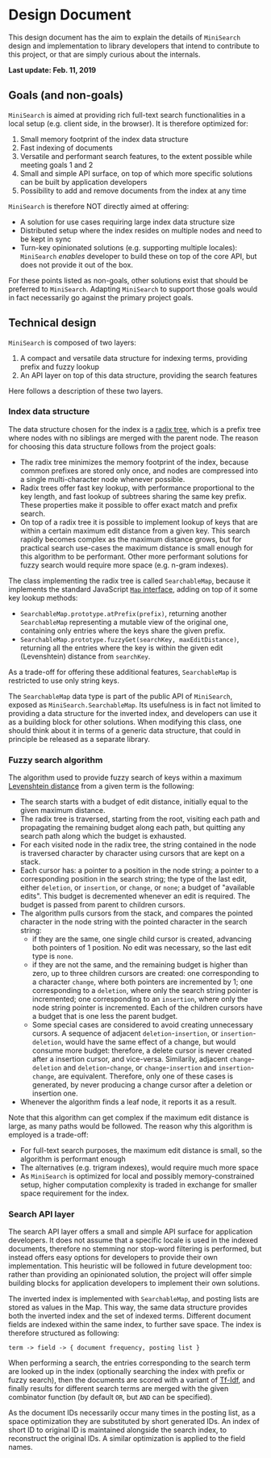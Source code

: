 # Design Document

This design document has the aim to explain the details of `MiniSearch`
design and implementation to library developers that intend to contribute to
this project, or that are simply curious about the internals.

**Last update: Feb. 11, 2019**

## Goals (and non-goals)

`MiniSearch` is aimed at providing rich full-text search functionalities in a
local setup (e.g. client side, in the browser). It is therefore optimized for:

  1. Small memory footprint of the index data structure
  2. Fast indexing of documents
  3. Versatile and performant search features, to the extent possible while
     meeting goals 1 and 2
  4. Small and simple API surface, on top of which more specific solutions can
     be built by application developers
  5. Possibility to add and remove documents from the index at any time

`MiniSearch` is therefore NOT directly aimed at offering:

  - A solution for use cases requiring large index data structure size
  - Distributed setup where the index resides on multiple nodes and need to be
    kept in sync
  - Turn-key opinionated solutions (e.g. supporting multiple locales):
    `MiniSearch` _enables_ developer to build these on top of the core API, but
    does not provide it out of the box.

For these points listed as non-goals, other solutions exist that should be
preferred to `MiniSearch`. Adapting `MiniSearch` to support those goals would in
fact necessarily go against the primary project goals.


## Technical design

`MiniSearch` is composed of two layers:

  1. A compact and versatile data structure for indexing terms, providing
     prefix and fuzzy lookup
  2. An API layer on top of this data structure, providing the search
    features

Here follows a description of these two layers.

### Index data structure

The data structure chosen for the index is a [radix
tree](https://en.wikipedia.org/wiki/Radix_tree), which is a prefix tree where
nodes with no siblings are merged with the parent node. The reason for choosing
this data structure follows from the project goals:

  - The radix tree minimizes the memory footprint of the index, because common
    prefixes are stored only once, and nodes are compressed into a single
    multi-character node whenever possible.
  - Radix trees offer fast key lookup, with performance proportional to the key
    length, and fast lookup of subtrees sharing the same key prefix. These
    properties make it possible to offer exact match and prefix search.
  - On top of a radix tree it is possible to implement lookup of keys that are
    within a certain maximum edit distance from a given key. This search rapidly
    becomes complex as the maximum distance grows, but for practical search
    use-cases the maximum distance is small enough for this algorithm to be
    performant. Other more performant solutions for fuzzy search would require
    more space (e.g. n-gram indexes).

The class implementing the radix tree is called `SearchableMap`, because it
implements the standard JavaScript [`Map`
interface](https://developer.mozilla.org/en-US/docs/Web/JavaScript/Reference/Global_Objects/Map),
adding on top of it some key lookup methods:

  - `SearchableMap.prototype.atPrefix(prefix)`, returning another
    `SearchableMap` representing a mutable view of the original one, containing
    only entries where the keys share the given prefix.
  - `SearchableMap.prototype.fuzzyGet(searchKey, maxEditDistance)`, returning
    all the entries where the key is within the given edit (Levenshtein)
    distance from `searchKey`.

As a trade-off for offering these additional features, `SearchableMap` is
restricted to use only string keys.

The `SearchableMap` data type is part of the public API of `MiniSearch`, exposed
as `MiniSearch.SearchableMap`. Its usefulness is in fact not limited to
providing a data structure for the inverted index, and developers can use it as
a building block for other solutions. When modifying this class, one should
think about it in terms of a generic data structure, that could in principle be
released as a separate library.

### Fuzzy search algorithm

The algorithm used to provide fuzzy search of keys within a maximum [Levenshtein
distance](https://en.wikipedia.org/wiki/Levenshtein_distance) from a given term
is the following:

  - The search starts with a budget of edit distance, initially equal to the
    given maximum distance.
  - The radix tree is traversed, starting from the root, visiting each path and
    propagating the remaining budget along each path, but quitting any search
    path along which the budget is exhausted.
  - For each visited node in the radix tree, the string contained in the node is
    traversed character by character using cursors that are kept on a stack.
  - Each cursor has: a pointer to a position in the node string; a pointer to a
    corresponding position in the search string; the type of the last edit,
    either `deletion`, or `insertion`, or `change`, or `none`; a budget of
    "available edits". This budget is decremented whenever an edit is required.
    The budget is passed from parent to children cursors.
  - The algorithm pulls cursors from the stack, and compares the pointed
    character in the node string with the pointed character in the search
    string:
    * if they are the same, one single child cursor is created, advancing both
      pointers of 1 position. No edit was necessary, so the last edit type is
      `none`.
    * if they are not the same, and the remaining budget is higher than zero, up
      to three children cursors are created: one corresponding to a character
      `change`, where both pointers are incremented by 1; one corresponding to a
      `deletion`, where only the search string pointer is incremented; one
      corresponding to an `insertion`, where only the node string pointer is
      incremented. Each of the children cursors have a budget that is one less
      the parent budget.
    * Some special cases are considered to avoid creating unnecessary cursors. A
      sequence of adjacent `deletion`-`insertion`, or `insertion`-`deletion`,
      would have the same effect of a change, but would consume more budget:
      therefore, a delete cursor is never created after a insertion cursor, and
      vice-versa. Similarily, adjacent `change`-`deletion` and
      `deletion`-`change`, or `change`-`insertion` and `insertion`-`change`, are
      equivalent. Therefore, only one of these cases is generated, by never
      producing a change cursor after a deletion or insertion one.
  - Whenever the algorithm finds a leaf node, it reports it as a result.

Note that this algorithm can get complex if the maximum edit distance is large,
as many paths would be followed. The reason why this algorithm is employed is a
trade-off:

  - For full-text search purposes, the maximum edit distance is small, so the
    algorithm is performant enough
  - The alternatives (e.g. trigram indexes), would require much more space
  - As `MiniSearch` is optimized for local and possibly memory-constrained
    setup, higher computation complexity is traded in exchange for smaller space
    requirement for the index.

### Search API layer

The search API layer offers a small and simple API surface for application
developers. It does not assume that a specific locale is used in the indexed
documents, therefore no stemming nor stop-word filtering is performed, but
instead offers easy options for developers to provide their own implementation.
This heuristic will be followed in future development too: rather than providing
an opinionated solution, the project will offer simple building blocks for
application developers to implement their own solutions.

The inverted index is implemented with `SearchableMap`, and posting lists are
stored as values in the Map. This way, the same data structure provides both the
inverted index and the set of indexed terms. Different document fields are
indexed within the same index, to further save space. The index is therefore
structured as following:

```
term -> field -> { document frequency, posting list }
```

When performing a search, the entries corresponding to the search term are
looked up in the index (optionally searching the index with prefix or fuzzy
search), then the documents are scored with a variant of
[Tf-Idf](https://en.wikipedia.org/wiki/Tf–idf), and finally results for
different search terms are merged with the given combinator function (by default
`OR`, but `AND` can be specified).

As the document IDs necessarily occur many times in the posting list, as a space
optimization they are substituted by short generated IDs. An index of short ID
to original ID is maintained alongside the search index, to reconstruct the
original IDs. A similar optimization is applied to the field names.
